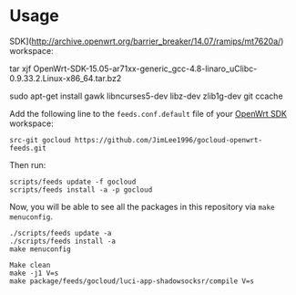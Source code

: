 # Usage

SDK](http://archive.openwrt.org/barrier_breaker/14.07/ramips/mt7620a/) workspace:

tar xjf OpenWrt-SDK-15.05-ar71xx-generic_gcc-4.8-linaro_uClibc-0.9.33.2.Linux-x86_64.tar.bz2

sudo apt-get install gawk libncurses5-dev libz-dev zlib1g-dev  git ccache

Add the following line to the `feeds.conf.default` file of your [OpenWrt SDK](http://archive.openwrt.org/barrier_breaker/14.07/ramips/mt7620a/) workspace:

```
src-git gocloud https://github.com/JimLee1996/gocloud-openwrt-feeds.git
```

Then run:

```
scripts/feeds update -f gocloud
scripts/feeds install -a -p gocloud
```

Now, you will be able to see all the packages in this repository via `make menuconfig`.

```
./scripts/feeds update -a 
./scripts/feeds install -a
make menuconfig 

Make clean
make -j1 V=s
make package/feeds/gocloud/luci-app-shadowsocksr/compile V=s
```
